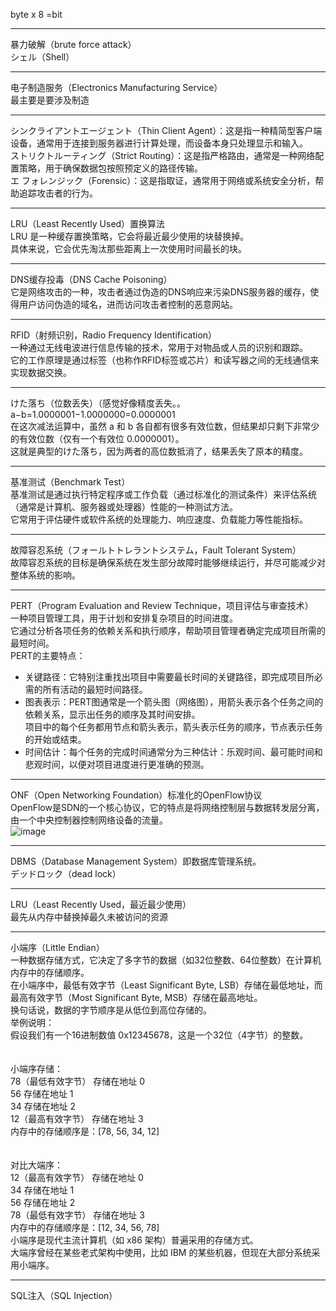 byte x 8 =bit

---

暴力破解（brute force attack）<br>
シェル（Shell）

---

电子制造服务（Electronics Manufacturing Service）<br>
最主要是要涉及制造<br>

---

シンクライアントエージェント（Thin Client Agent）：这是指一种精简型客户端设备，通常用于连接到服务器进行计算处理，而设备本身只处理显示和输入。<br>
ストリクトルーティング（Strict Routing）：这是指严格路由，通常是一种网络配置策略，用于确保数据包按照预定义的路径传输。<br>
エ フォレンジック（Forensic）：这是指取证，通常用于网络或系统安全分析，帮助追踪攻击者的行为。<br>

---

LRU（Least Recently Used）置换算法<br>
LRU 是一种缓存置换策略，它会将最近最少使用的块替换掉。<br>
具体来说，它会优先淘汰那些距离上一次使用时间最长的块。<br>

---

DNS缓存投毒（DNS Cache Poisoning）<br>
它是网络攻击的一种，攻击者通过伪造的DNS响应来污染DNS服务器的缓存，使得用户访问伪造的域名，进而访问攻击者控制的恶意网站。<br>

---

RFID（射频识别，Radio Frequency Identification）<br>
一种通过无线电波进行信息传输的技术，常用于对物品或人员的识别和跟踪。<br>
它的工作原理是通过标签（也称作RFID标签或芯片）和读写器之间的无线通信来实现数据交换。<br>

---

けた落ち（位数丢失）（感觉好像精度丢失。。<br>
a−b=1.0000001−1.0000000=0.0000001<br>
在这次减法运算中，虽然 a 和 b 各自都有很多有效位数，但结果却只剩下非常少的有效位数（仅有一个有效位 0.0000001）。<br>
这就是典型的けた落ち，因为两者的高位数抵消了，结果丢失了原本的精度。<br>

---

基准测试（Benchmark Test）<br>
基准测试是通过执行特定程序或工作负载（通过标准化的测试条件）来评估系统（通常是计算机、服务器或处理器）性能的一种测试方法。<br>
它常用于评估硬件或软件系统的处理能力、响应速度、负载能力等性能指标。<br>

---

故障容忍系统（フォールトトレラントシステム，Fault Tolerant System）<br>
故障容忍系统的目标是确保系统在发生部分故障时能够继续运行，并尽可能减少对整体系统的影响。<br>

---

PERT（Program Evaluation and Review Technique，项目评估与审查技术）<br>
一种项目管理工具，用于计划和安排复杂项目的时间进度。<br>
它通过分析各项任务的依赖关系和执行顺序，帮助项目管理者确定完成项目所需的最短时间。<br>
PERT的主要特点：<br>
* 关键路径：它特别注重找出项目中需要最长时间的关键路径，即完成项目所必需的所有活动的最短时间路径。<br>
* 图表表示：PERT图通常是一个箭头图（网络图），用箭头表示各个任务之间的依赖关系，显示出任务的顺序及其时间安排。<br>项目中的每个任务都用节点和箭头表示，箭头表示任务的顺序，节点表示任务的开始或结束。<br>
* 时间估计：每个任务的完成时间通常分为三种估计：乐观时间、最可能时间和悲观时间，以便对项目进度进行更准确的预测。<br>

---

ONF（Open Networking Foundation）标准化的OpenFlow协议<br>
OpenFlow是SDN的一个核心协议，它的特点是将网络控制层与数据转发层分离，由一个中央控制器控制网络设备的流量。<br>
![image](https://github.com/user-attachments/assets/12b361d5-29ea-4612-83d4-ed9e2b1f76af)

---

DBMS（Database Management System）即数据库管理系统。<br>
デッドロック（dead lock）<br>

---

LRU（Least Recently Used，最近最少使用）<br>
最先从内存中替换掉最久未被访问的资源

---

小端序（Little Endian）<br>
一种数据存储方式，它决定了多字节的数据（如32位整数、64位整数）在计算机内存中的存储顺序。<br>
在小端序中，最低有效字节（Least Significant Byte, LSB）存储在最低地址，而最高有效字节（Most Significant Byte, MSB）存储在最高地址。<br>
换句话说，数据的字节顺序是从低位到高位存储的。<br>
举例说明：<br>
假设我们有一个16进制数值 0x12345678，这是一个32位（4字节）的整数。<br>
<br><br>
小端序存储：<br>
78（最低有效字节） 存储在地址 0<br>
56 存储在地址 1<br>
34 存储在地址 2<br>
12（最高有效字节） 存储在地址 3<br>
内存中的存储顺序是：[78, 56, 34, 12]<br>
<br><br>
对比大端序：<br>
12（最高有效字节） 存储在地址 0<br>
34 存储在地址 1<br>
56 存储在地址 2<br>
78（最低有效字节） 存储在地址 3<br>
内存中的存储顺序是：[12, 34, 56, 78]<br>
小端序是现代主流计算机（如 x86 架构）普遍采用的存储方式。<br>
大端序曾经在某些老式架构中使用，比如 IBM 的某些机器，但现在大部分系统采用小端序。<br>

---

SQL注入（SQL Injection）

